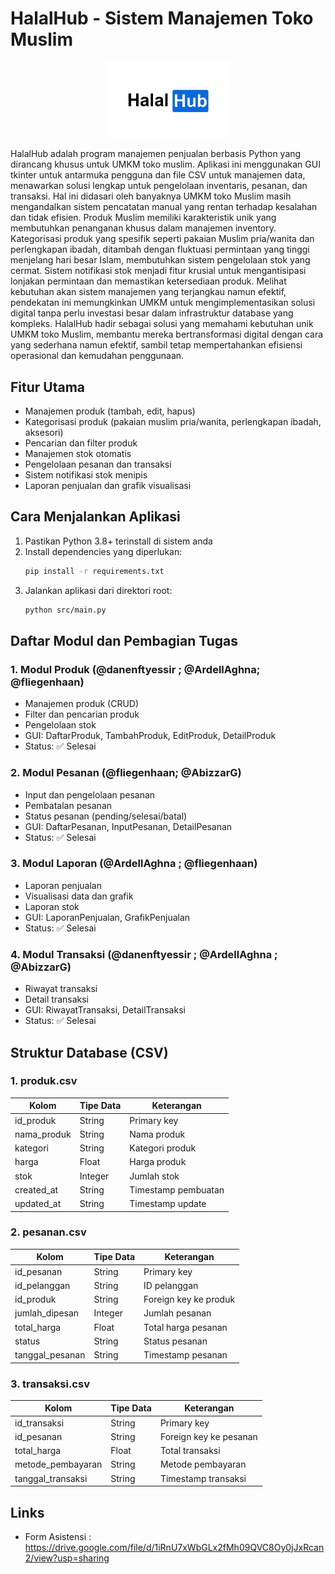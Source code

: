 # HalalHub - Sistem Manajemen Toko Muslim
<p align="center">
  <img src="img/HalalHub_logo.jpg" alt="HalalHub Logo" width="200"/>
</p>

HalalHub adalah program manajemen penjualan berbasis Python yang dirancang khusus untuk UMKM toko muslim. Aplikasi ini menggunakan GUI tkinter untuk antarmuka pengguna dan file CSV untuk manajemen data, menawarkan solusi lengkap untuk pengelolaan inventaris, pesanan, dan transaksi. Hal ini didasari oleh banyaknya UMKM toko Muslim masih mengandalkan sistem pencatatan manual yang rentan terhadap kesalahan dan tidak efisien. Produk Muslim memiliki karakteristik unik yang membutuhkan penanganan khusus dalam manajemen inventory. Kategorisasi produk yang spesifik seperti pakaian Muslim pria/wanita dan perlengkapan ibadah, ditambah dengan fluktuasi permintaan yang tinggi menjelang hari besar Islam, membutuhkan sistem pengelolaan stok yang cermat. Sistem notifikasi stok menjadi fitur krusial untuk mengantisipasi lonjakan permintaan dan memastikan ketersediaan produk. Melihat kebutuhan akan sistem manajemen yang terjangkau namun efektif, pendekatan ini memungkinkan UMKM untuk mengimplementasikan solusi digital tanpa perlu investasi besar dalam infrastruktur database yang kompleks. HalalHub hadir sebagai solusi yang memahami kebutuhan unik UMKM toko Muslim, membantu mereka bertransformasi digital dengan cara yang sederhana namun efektif, sambil tetap mempertahankan efisiensi operasional dan kemudahan penggunaan.

## Fitur Utama

- Manajemen produk (tambah, edit, hapus)
- Kategorisasi produk (pakaian muslim pria/wanita, perlengkapan ibadah, aksesori)
- Pencarian dan filter produk
- Manajemen stok otomatis
- Pengelolaan pesanan dan transaksi
- Sistem notifikasi stok menipis
- Laporan penjualan dan grafik visualisasi

## Cara Menjalankan Aplikasi

1. Pastikan Python 3.8+ terinstall di sistem anda
2. Install dependencies yang diperlukan:
   ```bash
   pip install -r requirements.txt
   ```
3. Jalankan aplikasi dari direktori root:
   ```bash
   python src/main.py
   ```

## Daftar Modul dan Pembagian Tugas

### 1. Modul Produk (@danenftyessir ; @ArdellAghna; @fliegenhaan)
- Manajemen produk (CRUD)
- Filter dan pencarian produk
- Pengelolaan stok
- GUI: DaftarProduk, TambahProduk, EditProduk, DetailProduk
- Status: ✅ Selesai

### 2. Modul Pesanan (@fliegenhaan; @AbizzarG)
- Input dan pengelolaan pesanan
- Pembatalan pesanan
- Status pesanan (pending/selesai/batal)
- GUI: DaftarPesanan, InputPesanan, DetailPesanan
- Status: ✅ Selesai

### 3. Modul Laporan (@ArdellAghna ; @fliegenhaan)
- Laporan penjualan
- Visualisasi data dan grafik
- Laporan stok
- GUI: LaporanPenjualan, GrafikPenjualan
- Status: ✅ Selesai

### 4. Modul Transaksi (@danenftyessir ; @ArdellAghna ; @AbizzarG)
- Riwayat transaksi
- Detail transaksi
- GUI: RiwayatTransaksi, DetailTransaksi
- Status: ✅ Selesai

## Struktur Database (CSV)

### 1. produk.csv
| Kolom | Tipe Data | Keterangan |
|-------|-----------|------------|
| id_produk | String | Primary key |
| nama_produk | String | Nama produk |
| kategori | String | Kategori produk |
| harga | Float | Harga produk |
| stok | Integer | Jumlah stok |
| created_at | String | Timestamp pembuatan |
| updated_at | String | Timestamp update |

### 2. pesanan.csv
| Kolom | Tipe Data | Keterangan |
|-------|-----------|------------|
| id_pesanan | String | Primary key |
| id_pelanggan | String | ID pelanggan |
| id_produk | String | Foreign key ke produk |
| jumlah_dipesan | Integer | Jumlah pesanan |
| total_harga | Float | Total harga pesanan |
| status | String | Status pesanan |
| tanggal_pesanan | String | Timestamp pesanan |

### 3. transaksi.csv
| Kolom | Tipe Data | Keterangan |
|-------|-----------|------------|
| id_transaksi | String | Primary key |
| id_pesanan | String | Foreign key ke pesanan |
| total_harga | Float | Total transaksi |
| metode_pembayaran | String | Metode pembayaran |
| tanggal_transaksi | String | Timestamp transaksi |

## Links
- Form Asistensi : https://drive.google.com/file/d/1iRnU7xWbGLx2fMh09QVC8Oy0jJxRcan2/view?usp=sharing

